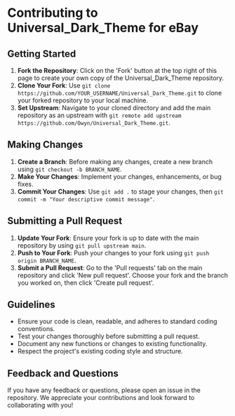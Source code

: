 # Contributing to Universal_Dark_Theme for eBay

## Getting Started

1. **Fork the Repository**: Click on the 'Fork' button at the top right of this page to create your own copy of the Universal_Dark_Theme repository.
2. **Clone Your Fork**: Use `git clone https://github.com/YOUR_USERNAME/Universal_Dark_Theme.git` to clone your forked repository to your local machine.
3. **Set Upstream**: Navigate to your cloned directory and add the main repository as an upstream with `git remote add upstream https://github.com/Owyn/Universal_Dark_Theme.git`.

## Making Changes

1. **Create a Branch**: Before making any changes, create a new branch using `git checkout -b BRANCH_NAME`.
2. **Make Your Changes**: Implement your changes, enhancements, or bug fixes.
3. **Commit Your Changes**: Use `git add .` to stage your changes, then `git commit -m "Your descriptive commit message"`.

## Submitting a Pull Request

1. **Update Your Fork**: Ensure your fork is up to date with the main repository by using `git pull upstream main`.
2. **Push to Your Fork**: Push your changes to your fork using `git push origin BRANCH_NAME`.
3. **Submit a Pull Request**: Go to the 'Pull requests' tab on the main repository and click 'New pull request'. Choose your fork and the branch you worked on, then click 'Create pull request'.

## Guidelines

- Ensure your code is clean, readable, and adheres to standard coding conventions.
- Test your changes thoroughly before submitting a pull request.
- Document any new functions or changes to existing functionality.
- Respect the project's existing coding style and structure.

## Feedback and Questions

If you have any feedback or questions, please open an issue in the repository. We appreciate your contributions and look forward to collaborating with you!
